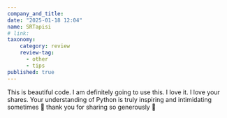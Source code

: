 ```yaml
---
company_and_title:
date: "2025-01-18 12:04"
name: SRTapisi
# link:
taxonomy:
    category: review
    review-tag:
      - other
      - tips
published: true
---
```


This is beautiful code. I am definitely going to use this. I love it. I love your shares. Your understanding of Python is truly inspiring and intimidating sometimes 🤣 thank you for sharing so generously 🙏
